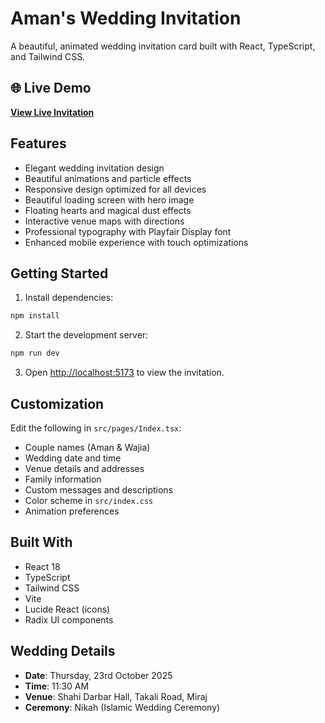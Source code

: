 # Aman's Wedding Invitation

A beautiful, animated wedding invitation card built with React, TypeScript, and Tailwind CSS.

## 🌐 Live Demo

**[View Live Invitation](https://aman-wedding-invite.vercel.app/)**

## Features

- Elegant wedding invitation design
- Beautiful animations and particle effects
- Responsive design optimized for all devices
- Beautiful loading screen with hero image
- Floating hearts and magical dust effects
- Interactive venue maps with directions
- Professional typography with Playfair Display font
- Enhanced mobile experience with touch optimizations

## Getting Started

1. Install dependencies:
```bash
npm install
```

2. Start the development server:
```bash
npm run dev
```

3. Open [http://localhost:5173](http://localhost:5173) to view the invitation.

## Customization

Edit the following in `src/pages/Index.tsx`:
- Couple names (Aman & Wajia)
- Wedding date and time
- Venue details and addresses
- Family information
- Custom messages and descriptions
- Color scheme in `src/index.css`
- Animation preferences

## Built With

- React 18
- TypeScript
- Tailwind CSS
- Vite
- Lucide React (icons)
- Radix UI components

## Wedding Details

- **Date**: Thursday, 23rd October 2025
- **Time**: 11:30 AM
- **Venue**: Shahi Darbar Hall, Takali Road, Miraj
- **Ceremony**: Nikah (Islamic Wedding Ceremony)
